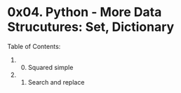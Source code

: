 # 0x04. Python - More Data Strucutures: Set, Dictionary
Table of Contents:
1. 0. Squared simple
2. 1. Search and replace

